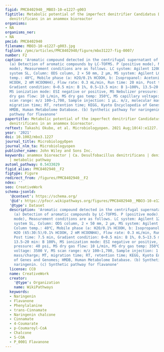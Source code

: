 ```yaml
---
figid: PMC8402940__MBO3-10-e1227-g003
figtitle: Metabolic potential of the imperfect denitrifier Candidatus Desulfobacillus
  denitrificans in an anammox bioreactor
organisms:
- NA
organisms_ner:
- NA
pmcid: PMC8402940
filename: MBO3-10-e1227-g003.jpg
figlink: /pmc/articles/PMC8402940/figure/mbo31227-fig-0007/
number: F2
caption: 'Aromatic compound detected in the centrifugal supernatant of wet biomass.
  (a) Detection of aromatic compounds by LC‐TOFMS. P (positive mode), N (negative
  mode), Measurement conditions are as follows. LC system: Agilent 1200 series RRLC
  system SL, Column: ODS column, 2 × 50 mm, 2 μm, MS system: Agilent LC/MSD TOF, Column
  temp.: 40℃, Mobile phase (a: H2O/0.1% HCOOH, b: Isopropanol: Acetonitrile: H2O (65:30:5)/0.1%
  HCOOH, 2 mM HCOONH4), Flow rate: 0.3 mL/min, Run time: 20 min, Post time: 7.5 min,
  Gradient condition: 0–0.5 min: B 1%, 0.5–13.5 min: B 1–100%, 13.5–20 min: B 100%,
  MS ionization mode: ESI negative or positive, MS Nebulizer pressure: 40 psi, MS
  dry gas flow: 10 L/min, MS dry gas temp: 350℃, MS capillary voltage: 3500 V, MS
  scan range: m/z 100–1,700, Sample injection: 1 μL. m/z, molecular mass/charge; MT,
  migration time; RT, retention time; KEGG, Kyoto Encyclopedia of Genes and Genomes;
  HMDB, Human Metabolome Database. (b) Synthetic pathway for naringenin. (c) Synthetic
  pathway for flavanone'
papertitle: Metabolic potential of the imperfect denitrifier Candidatus Desulfobacillus
  denitrificans in an anammox bioreactor.
reftext: Takashi Okubo, et al. Microbiologyopen. 2021 Aug;10(4):e1227.
year: '2021'
doi: 10.1002/mbo3.1227
journal_title: MicrobiologyOpen
journal_nlm_ta: Microbiologyopen
publisher_name: John Wiley and Sons Inc.
keywords: anammox bioreactor | Ca. Desulfobacillus denitrificans | denitrification
  | metabolic pathway
automl_pathway: 0.5433029
figid_alias: PMC8402940__F2
figtype: Figure
redirect_from: /figures/PMC8402940__F2
ndex: ''
seo: CreativeWork
schema-jsonld:
  '@context': https://schema.org/
  '@id': https://pfocr.wikipathways.org/figures/PMC8402940__MBO3-10-e1227-g003.html
  '@type': Dataset
  description: 'Aromatic compound detected in the centrifugal supernatant of wet biomass.
    (a) Detection of aromatic compounds by LC‐TOFMS. P (positive mode), N (negative
    mode), Measurement conditions are as follows. LC system: Agilent 1200 series RRLC
    system SL, Column: ODS column, 2 × 50 mm, 2 μm, MS system: Agilent LC/MSD TOF,
    Column temp.: 40℃, Mobile phase (a: H2O/0.1% HCOOH, b: Isopropanol: Acetonitrile:
    H2O (65:30:5)/0.1% HCOOH, 2 mM HCOONH4), Flow rate: 0.3 mL/min, Run time: 20 min,
    Post time: 7.5 min, Gradient condition: 0–0.5 min: B 1%, 0.5–13.5 min: B 1–100%,
    13.5–20 min: B 100%, MS ionization mode: ESI negative or positive, MS Nebulizer
    pressure: 40 psi, MS dry gas flow: 10 L/min, MS dry gas temp: 350℃, MS capillary
    voltage: 3500 V, MS scan range: m/z 100–1,700, Sample injection: 1 μL. m/z, molecular
    mass/charge; MT, migration time; RT, retention time; KEGG, Kyoto Encyclopedia
    of Genes and Genomes; HMDB, Human Metabolome Database. (b) Synthetic pathway for
    naringenin. (c) Synthetic pathway for flavanone'
  license: CC0
  name: CreativeWork
  creator:
    '@type': Organization
    name: WikiPathways
  keywords:
  - Naringenin
  - Flavanone
  - Phenylalanine
  - trans-Cinnamate
  - Naringenin chalcone
  - Cinnamate
  - 4-Coumarate
  - p-Coumaroyl-CoA
  - Chalcone
  - S-COA
  - P_0001 Flavanone
---
```

